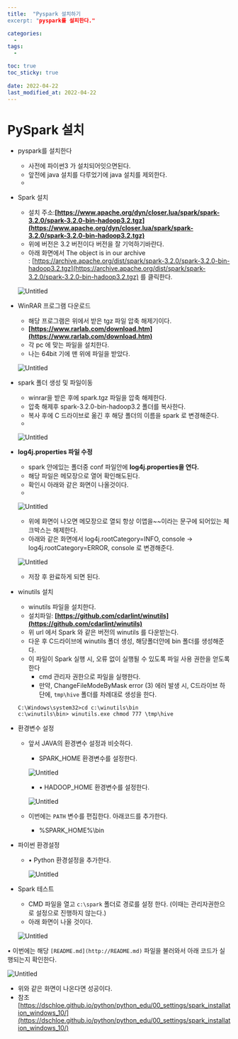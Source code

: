 ```yaml
---
title:  "Pyspark 설치하기
excerpt: "pyspark를 설피한다."

categories:
  - 
tags:
  - 

toc: true
toc_sticky: true
 
date: 2022-04-22
last_modified_at: 2022-04-22
---
```


# PySpark 설치

- pyspark를 설치한다
    - 사전에 파이썬3 가 설치되어잇으면된다.
    - 앞전에 java 설치를 다루었기에 java 설치를 제외한다.
    - 

- Spark 설치
    - 설치 주소:**[https://www.apache.org/dyn/closer.lua/spark/spark-3.2.0/spark-3.2.0-bin-hadoop3.2.tgz](https://www.apache.org/dyn/closer.lua/spark/spark-3.2.0/spark-3.2.0-bin-hadoop3.2.tgz)**
    - 위에 버전은 3.2 버전이다 버전을 잘 기억하기바란다.
    - 아래 화면에서 The object is in our archive : [https://archive.apache.org/dist/spark/spark-3.2.0/spark-3.2.0-bin-hadoop3.2.tgz](https://archive.apache.org/dist/spark/spark-3.2.0/spark-3.2.0-bin-hadoop3.2.tgz) 를 클릭한다.
    
    ![Untitled](PySpark%20%E1%84%89%E1%85%A5%E1%86%AF%E1%84%8E%E1%85%B5%205106ffb79ec243f1a8df7a61a529c703/Untitled.png)
    
- WinRAR 프로그램 다운로드
    - 해당 프로그램은 위에서 받은 tgz 파일 압축 해제기이다.
    - **[https://www.rarlab.com/download.htm](https://www.rarlab.com/download.htm)**
    - 각 pc 에 맞는 파일을 설치한다.
    - 나는 64bit 기에 맨 위에 파일을 받았다.
    
    ![Untitled](PySpark%20%E1%84%89%E1%85%A5%E1%86%AF%E1%84%8E%E1%85%B5%205106ffb79ec243f1a8df7a61a529c703/Untitled%201.png)
    
- spark 폴더 생성 및 파일이동
    - winrar을 받은 후에 spark.tgz 파일을 압축 해제한다.
    - 압축 해제후 spark-3.2.0-bin-hadoop3.2 폴더를 복사한다.
    - 복사 후에 C 드라이브로 옮긴 후 해당 폴더의 이름을 spark 로 변경해준다.
    - 
    
    ![Untitled](PySpark%20%E1%84%89%E1%85%A5%E1%86%AF%E1%84%8E%E1%85%B5%205106ffb79ec243f1a8df7a61a529c703/Untitled%202.png)
    

- ****log4j.properties 파일 수정****
    - spark 안에있는 폴더중 conf 파일안에 ****log4j.properties을 연다.****
    - 해당 파일은 메모장으로 열어 확인해도된다.
    - 확인시 아래와 같은 화면이 나올것이다.
    - 
    
    ![Untitled](PySpark%20%E1%84%89%E1%85%A5%E1%86%AF%E1%84%8E%E1%85%B5%205106ffb79ec243f1a8df7a61a529c703/Untitled%203.png)
    
    - 위에 화면이 나오면 메모장으로 열되 항상 이앱을~~이라는 문구에 되어있는 체크박스는 해제한다.
    - 아래와 같은 화면에서 log4j.rootCategory=INFO, console → log4j.rootCategory=ERROR, console 로 변경해준다.
    
    ![Untitled](PySpark%20%E1%84%89%E1%85%A5%E1%86%AF%E1%84%8E%E1%85%B5%205106ffb79ec243f1a8df7a61a529c703/Untitled%204.png)
    
    - 저장 후 완료하게 되면 된다.
- winutils 설치
    - winutils 파일을 설치한다.
    - 설치파일: **[https://github.com/cdarlint/winutils](https://github.com/cdarlint/winutils)**
    - 위 url 에서  Spark 와 같은 버전의 winutils 를 다운받는다.
    - 다운 후 C드라이브에 winutils 폴더 생성, 해당폴더안에 bin 폴더를 생성해준다.
    - 이 파일이 Spark 실행 시, 오류 없이 실행될 수 있도록 파일 사용 권한을 얻도록 한다
        - cmd 관리자  권한으로 파일을 실행한다.
        - 만약, ChangeFileModeByMask error (3) 에러 발생 시, C드라이브 하단에, `tmp\hive` 폴더를 차례대로 생성을 한다.
    
    ```
    C:\Windows\system32>cd c:\winutils\bin
    c:\winutils\bin> winutils.exe chmod 777 \tmp\hive
    ```
    

- 환경변수 설정
    - 앞서 JAVA의 환경변수 설정과 비슷하다.
        - SPARK_HOME 환경변수를 설정한다.
        
        ![Untitled](PySpark%20%E1%84%89%E1%85%A5%E1%86%AF%E1%84%8E%E1%85%B5%205106ffb79ec243f1a8df7a61a529c703/Untitled%205.png)
        
        - • HADOOP_HOME 환경변수를 설정한다.
        
        ![Untitled](PySpark%20%E1%84%89%E1%85%A5%E1%86%AF%E1%84%8E%E1%85%B5%205106ffb79ec243f1a8df7a61a529c703/Untitled%206.png)
        
    - 이번에는 `PATH` 변수를 편집한다. 아래코드를 추가한다.
        - %SPARK_HOME%\bin
        
- 파이썬 환경설정
    - • Python 환경설정을 추가한다.
        
        ![Untitled](PySpark%20%E1%84%89%E1%85%A5%E1%86%AF%E1%84%8E%E1%85%B5%205106ffb79ec243f1a8df7a61a529c703/Untitled%207.png)
        
- Spark 테스트
    - CMD 파일을 열고 `c:\spark` 폴더로 경로를 설정 한다. (이때는 관리자권한으로 설정으로 진행하지 않는다.)
    - 아래 화면이 나올 것이다.
    
    ![Untitled](PySpark%20%E1%84%89%E1%85%A5%E1%86%AF%E1%84%8E%E1%85%B5%205106ffb79ec243f1a8df7a61a529c703/Untitled%208.png)
    

• 이번에는 해당 `[README.md](http://README.md)` 파일을 불러와서 아래 코드가 실행되는지 확인한다.

![Untitled](PySpark%20%E1%84%89%E1%85%A5%E1%86%AF%E1%84%8E%E1%85%B5%205106ffb79ec243f1a8df7a61a529c703/Untitled%209.png)

- 위와 같은 화면이 나온다면 성공이다.
- 참조 [https://dschloe.github.io/python/python_edu/00_settings/spark_installation_windows_10/](https://dschloe.github.io/python/python_edu/00_settings/spark_installation_windows_10/)